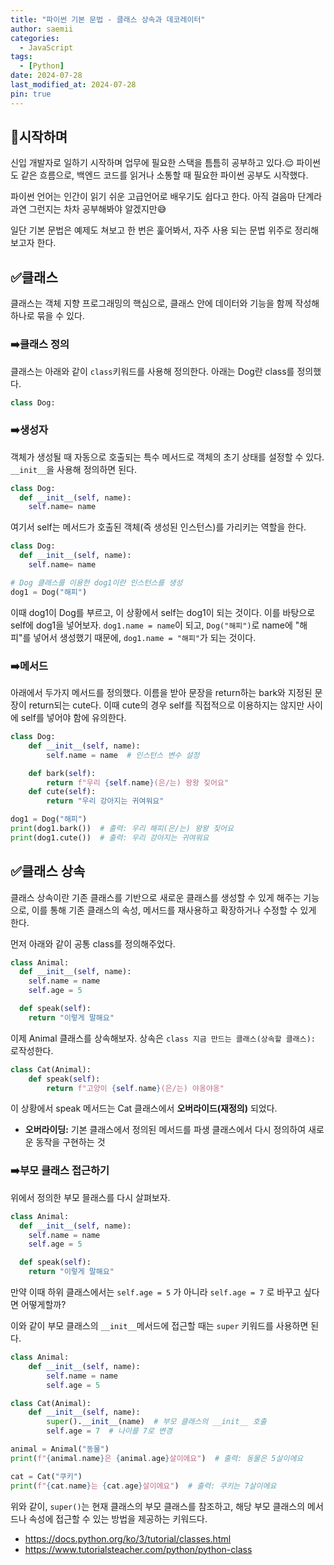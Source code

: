 ```yaml
---
title: "파이썬 기본 문법 - 클래스 상속과 데코레이터"
author: saemii
categories:
  - JavaScript
tags:
  - [Python]
date: 2024-07-28
last_modified_at: 2024-07-28
pin: true
---
```


## 📌시작하며

신입 개발자로 일하기 시작하며 업무에 필요한 스택을 틈틈히 공부하고 있다.😌 파이썬도 같은 흐름으로, 백엔드 코드를 읽거나 소통할 때 필요한 파이썬 공부도 시작했다.

파이썬 언어는 인간이 읽기 쉬운 고급언어로 배우기도 쉽다고 한다. 아직 걸음마 단계라 과연 그런지는 차차 공부해봐야 알겠지만😅

일단 기본 문법은 예제도 쳐보고 한 번은 훑어봐서, 자주 사용 되는 문법 위주로 정리해보고자 한다.

## ✅클래스

클래스는 객체 지향 프로그래밍의 핵심으로, 클래스 안에 데이터와 기능을 함께 작성해 하나로 묶을 수 있다.

### ➡️클래스 정의

클래스는 아래와 같이 `class`키워드를 사용해 정의한다.
아래는 Dog란 class를 정의했다.

```python
class Dog:
```

### ➡️생성자

객체가 생성될 때 자동으로 호출되는 특수 메서드로 객체의 초기 상태를 설정할 수 있다. `__init__`을 사용해 정의하면 된다.

```python
class Dog:
  def __init__(self, name):
    self.name= name
```

여기서 self는 메서드가 호출된 객체(즉 생성된 인스턴스)를 가리키는 역할을 한다.

```python
class Dog:
  def __init__(self, name):
    self.name= name

# Dog 클래스를 이용한 dog1이란 인스턴스를 생성
dog1 = Dog("해피")
```

이때 dog1이 Dog를 부르고, 이 상황에서 self는 dog1이 되는 것이다. 이를 바탕으로 self에 dog1을 넣어보자. `dog1.name = name`이 되고, `Dog("해피")`로 name에 "해피"를 넣어서 생성했기 때문에, `dog1.name = "해피"`가 되는 것이다.

### ➡️메서드

아래에서 두가지 메서드를 정의했다. 이름을 받아 문장을 return하는 bark와 지정된 문장이 return되는 cute다. 이때 cute의 경우 self를 직접적으로 이용하지는 않지만 사이에 self를 넣어야 함에 유의한다.

```python
class Dog:
    def __init__(self, name):
        self.name = name  # 인스턴스 변수 설정

    def bark(self):
        return f"우리 {self.name}(은/는) 왕왕 짖어요"
    def cute(self):
        return "우리 강아지는 귀여워요"

dog1 = Dog("해피")
print(dog1.bark())  # 출력: 우리 해피(은/는) 왕왕 짖어요
print(dog1.cute())  # 출력: 우리 강아지는 귀여워요
```

## ✅클래스 상속

클래스 상속이란 기존 클래스를 기반으로 새로운 클래스를 생성할 수 있게 해주는 기능으로, 이를 통해 기존 클래스의 속성, 메서드를 재사용하고 확장하거나 수정할 수 있게 한다.

먼저 아래와 같이 공통 class를 정의해주었다.

```python
class Animal:
  def __init__(self, name):
    self.name = name
    self.age = 5

  def speak(self):
    return "이렇게 말해요"
```

이제 Animal 클래스를 상속해보자.
상속은 `class 지금 만드는 클래스(상속할 클래스):` 로작성한다.

```python
class Cat(Animal):
    def speak(self):
        return f"고양이 {self.name}(은/는) 야옹야옹"
```

이 상황에서 speak 메서드는 Cat 클래스에서 **오버라이드(재정의)** 되었다.

- **오버라이딩:** 기본 클래스에서 정의된 메서드를 파생 클래스에서 다시 정의하여 새로운 동작을 구현하는 것

### ➡️부모 클래스 접근하기

위에서 정의한 부모 믈래스를 다시 살펴보자.

```python
class Animal:
  def __init__(self, name):
    self.name = name
    self.age = 5

  def speak(self):
    return "이렇게 말해요"
```

만약 이때 하위 클래스에서는 `self.age = 5` 가 아니라 `self.age = 7` 로 바꾸고 싶다면 어떻게할까?

이와 같이 부모 클래스의 `__init__`메서드에 접근할 때는 `super` 키워드를 사용하면 된다.

```python
class Animal:
    def __init__(self, name):
        self.name = name
        self.age = 5

class Cat(Animal):
    def __init__(self, name):
        super().__init__(name)  # 부모 클래스의 __init__ 호출
        self.age = 7  # 나이를 7로 변경

animal = Animal("동물")
print(f"{animal.name}은 {animal.age}살이에요")  # 출력: 동물은 5살이에요

cat = Cat("쿠키")
print(f"{cat.name}는 {cat.age}살이에요")  # 출력: 쿠키는 7살이에요

```

위와 같이, `super()`는 현재 클래스의 부모 클래스를 참조하고, 해당 부모 클래스의 메서드나 속성에 접근할 수 있는 방법을 제공하는 키워드다.

- <https://docs.python.org/ko/3/tutorial/classes.html>
- <https://www.tutorialsteacher.com/python/python-class>
